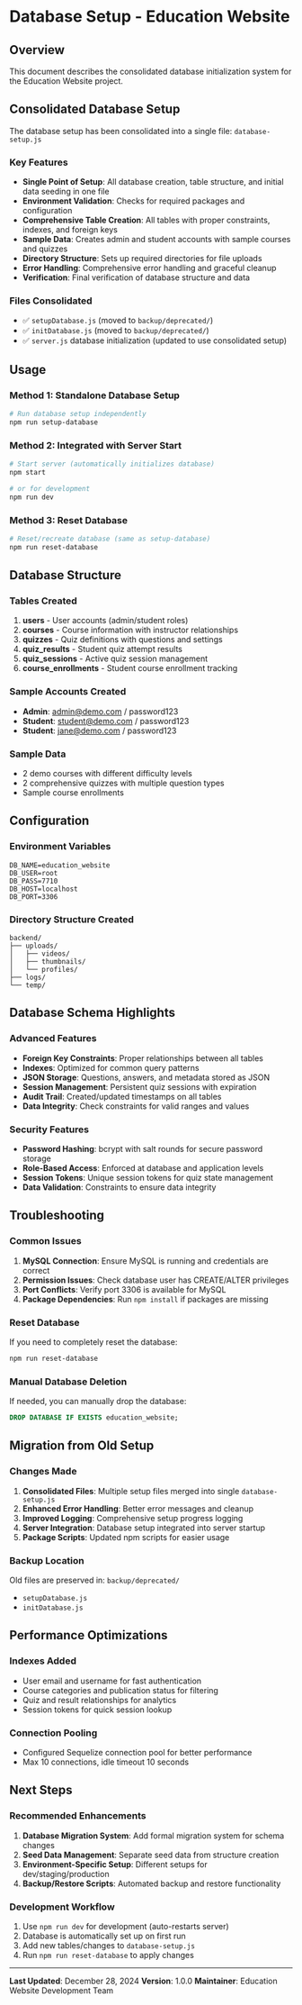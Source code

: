 # Database Setup - Education Website

## Overview
This document describes the consolidated database initialization system for the Education Website project.

## Consolidated Database Setup

The database setup has been consolidated into a single file: `database-setup.js`

### Key Features
- **Single Point of Setup**: All database creation, table structure, and initial data seeding in one file
- **Environment Validation**: Checks for required packages and configuration
- **Comprehensive Table Creation**: All tables with proper constraints, indexes, and foreign keys
- **Sample Data**: Creates admin and student accounts with sample courses and quizzes
- **Directory Structure**: Sets up required directories for file uploads
- **Error Handling**: Comprehensive error handling and graceful cleanup
- **Verification**: Final verification of database structure and data

### Files Consolidated
- ✅ `setupDatabase.js` (moved to `backup/deprecated/`)
- ✅ `initDatabase.js` (moved to `backup/deprecated/`)
- ✅ `server.js` database initialization (updated to use consolidated setup)

## Usage

### Method 1: Standalone Database Setup
```bash
# Run database setup independently
npm run setup-database
```

### Method 2: Integrated with Server Start
```bash
# Start server (automatically initializes database)
npm start

# or for development
npm run dev
```

### Method 3: Reset Database
```bash
# Reset/recreate database (same as setup-database)
npm run reset-database
```

## Database Structure

### Tables Created
1. **users** - User accounts (admin/student roles)
2. **courses** - Course information with instructor relationships
3. **quizzes** - Quiz definitions with questions and settings
4. **quiz_results** - Student quiz attempt results
5. **quiz_sessions** - Active quiz session management
6. **course_enrollments** - Student course enrollment tracking

### Sample Accounts Created
- **Admin**: admin@demo.com / password123
- **Student**: student@demo.com / password123
- **Student**: jane@demo.com / password123

### Sample Data
- 2 demo courses with different difficulty levels
- 2 comprehensive quizzes with multiple question types
- Sample course enrollments

## Configuration

### Environment Variables
```env
DB_NAME=education_website
DB_USER=root
DB_PASS=7710
DB_HOST=localhost
DB_PORT=3306
```

### Directory Structure Created
```
backend/
├── uploads/
│   ├── videos/
│   ├── thumbnails/
│   └── profiles/
├── logs/
└── temp/
```

## Database Schema Highlights

### Advanced Features
- **Foreign Key Constraints**: Proper relationships between all tables
- **Indexes**: Optimized for common query patterns
- **JSON Storage**: Questions, answers, and metadata stored as JSON
- **Session Management**: Persistent quiz sessions with expiration
- **Audit Trail**: Created/updated timestamps on all tables
- **Data Integrity**: Check constraints for valid ranges and values

### Security Features
- **Password Hashing**: bcrypt with salt rounds for secure password storage
- **Role-Based Access**: Enforced at database and application levels
- **Session Tokens**: Unique session tokens for quiz state management
- **Data Validation**: Constraints to ensure data integrity

## Troubleshooting

### Common Issues
1. **MySQL Connection**: Ensure MySQL is running and credentials are correct
2. **Permission Issues**: Check database user has CREATE/ALTER privileges
3. **Port Conflicts**: Verify port 3306 is available for MySQL
4. **Package Dependencies**: Run `npm install` if packages are missing

### Reset Database
If you need to completely reset the database:
```bash
npm run reset-database
```

### Manual Database Deletion
If needed, you can manually drop the database:
```sql
DROP DATABASE IF EXISTS education_website;
```

## Migration from Old Setup

### Changes Made
1. **Consolidated Files**: Multiple setup files merged into single `database-setup.js`
2. **Enhanced Error Handling**: Better error messages and cleanup
3. **Improved Logging**: Comprehensive setup progress logging
4. **Server Integration**: Database setup integrated into server startup
5. **Package Scripts**: Updated npm scripts for easier usage

### Backup Location
Old files are preserved in: `backup/deprecated/`
- `setupDatabase.js`
- `initDatabase.js`

## Performance Optimizations

### Indexes Added
- User email and username for fast authentication
- Course categories and publication status for filtering
- Quiz and result relationships for analytics
- Session tokens for quick session lookup

### Connection Pooling
- Configured Sequelize connection pool for better performance
- Max 10 connections, idle timeout 10 seconds

## Next Steps

### Recommended Enhancements
1. **Database Migration System**: Add formal migration system for schema changes
2. **Seed Data Management**: Separate seed data from structure creation
3. **Environment-Specific Setup**: Different setups for dev/staging/production
4. **Backup/Restore Scripts**: Automated backup and restore functionality

### Development Workflow
1. Use `npm run dev` for development (auto-restarts server)
2. Database is automatically set up on first run
3. Add new tables/changes to `database-setup.js`
4. Run `npm run reset-database` to apply changes

---

**Last Updated**: December 28, 2024
**Version**: 1.0.0
**Maintainer**: Education Website Development Team